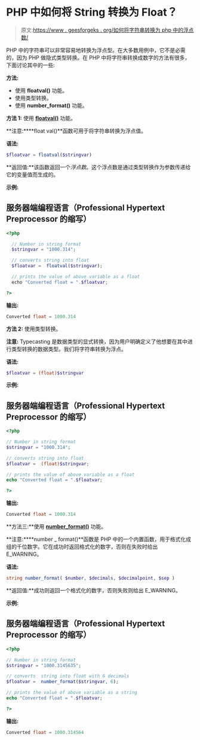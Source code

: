 # PHP 中如何将 String 转换为 Float？

> 原文:[https://www . geesforgeks . org/如何将字符串转换为 php 中的浮点数/](https://www.geeksforgeeks.org/how-to-convert-string-to-float-in-php/)

PHP 中的字符串可以非常容易地转换为浮点型。在大多数用例中，它不是必需的，因为 PHP 做隐式类型转换。在 PHP 中将字符串转换成数字的方法有很多，下面讨论其中的一些:

**方法:**

*   使用 **floatval()** 功能。
*   使用类型转换。
*   使用 **number_format()** 功能。

**方法 1:** 使用 [**floatval()**](https://www.geeksforgeeks.org/how-to-convert-a-string-into-number-in-php/) 功能。

**注意:****float val()**函数可用于将字符串转换为浮点值。

**语法:**

```php
$floatvar = floatval($stringvar)
```

**返回值:**该函数返回一个*浮点数*。这个浮点数是通过类型转换作为参数传递给它的变量值而生成的。

**示例:**

## 服务器端编程语言（Professional Hypertext Preprocessor 的缩写）

```php
<?php

  // Number in string format
  $stringvar = "1000.314";

  // converts string into float
  $floatvar =  floatval($stringvar);

  // prints the value of above variable as a float
  echo "Converted float = ".$floatvar;

?>
```

**输出:**

```php
Converted float = 1000.314
```

**方法 2:** 使用类型转换。

**注意:** Typecasting 是数据类型的显式转换，因为用户明确定义了他想要在其中进行类型转换的数据类型。我们将字符串转换为浮点。

**语法:**

```php
$floatvar = (float)$stringvar
```

**示例:**

## 服务器端编程语言（Professional Hypertext Preprocessor 的缩写）

```php
<?php

// Number in string format
$stringvar = "1000.314";

// converts string into float
$floatvar =  (float)$stringvar;

// prints the value of above variable as a float
echo "Converted float = ".$floatvar;

?>
```

**输出:**

```php
Converted float = 1000.314
```

**方法三:**使用 [**number_format()**](https://www.geeksforgeeks.org/php-number_format-function/) 功能。

**注意:****number _ format()**函数是 PHP 中的一个内置函数，用于格式化成组的千位数字。它在成功时返回格式化的数字，否则在失败时给出 E_WARNING。

**语法:**

```php
string number_format( $number, $decimals, $decimalpoint, $sep )
```

**返回值:**成功则返回一个格式化的数字，否则失败则给出 E_WARNING。

**示例:**

## 服务器端编程语言（Professional Hypertext Preprocessor 的缩写）

```php
<?php

// Number in string format
$stringvar = "1000.3145635";

// converts  string into float with 6 decimals
$floatvar =  number_format($stringvar, 6);

// prints the value of above variable as a string
echo "Converted float = ".$floatvar;

?>
```

**输出:**

```php
Converted float = 1000.314564
```